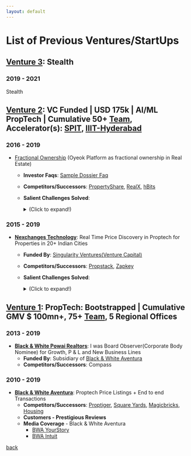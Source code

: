 ```yaml
---
layout: default
---
```


# List of Previous Ventures/StartUps

## <u>Venture 3</u>: Stealth

### 2019 - 2021

Stealth

## <u>Venture 2</u>: VC Funded | USD 175k | AI/ML PropTech | Cumulative 50+ [Team](https://www.linkedin.com/search/results/people/?keywords=nexchanges), Accelerator(s): [SPIT](https://sptbi.com), [IIIT-Hyderabad](https://cie.iiit.ac.in)

### 2016 - 2019

- [Fractional Ownership](https://www.f6s.com/oyeok) (Oyeok Platform as fractional ownership in Real Estate)
    - **Investor Faqs**: <a href="https://sagungarg.com/pdfs/oyeok.pdf" target="_blank">Sample Dossier Faq</a>
    - **Competitors/Successors**: [PropertyShare](https://www.propertyshare.in/), [RealX](https://www.realx.io/), [hBits](https://hbits.co/) 
    - **Salient Challenges Solved**:
        <details>
        <summary>(Click to expand!)</summary>
         
        - List Private Shares on NSE/BSE for Investor Trust & Confidence of ownership using RTAs.

        - Use Pvt Ltd as Special Purpose Vehicle(SPV) with strong compliances instead of LLPs used by Competitor.

        - Progressive capital raising to align with payment schedule via Rights Issue as OCDs(Optionally Convertible Debentures) to address cost effectiveness of the SPV.

        - Anchor Investor + Retail participation to avoid future simplicity in liquidating or enabling exist for investors.

        - Avoid Director/Investor conflict by isolating any vested interest of Directors from the investment vehicle.

        - Low Investment ticket size reduced entry barrier for high growth investment opportunities and brought transparent hassle free participation opportunity.

        </details>



### 2015 - 2019
- **[Nexchanges Technology](https://angel.co/company/nexchanges-technology)**: Real Time Price Discovery in Proptech for Properties in 20+ Indian Cities
    - **Funded By**: [Singularity Ventures(Venture Capital)](https://pitchbook.com/profiles/investor/109878-85#overview)
    - **Competitors/Successors**: [Propstack](https://www.propstack.com/), [Zapkey](https://www.zapkey.com/)
    - **Salient Challenges Solved**:
        <details>
        <summary>(Click to expand!)</summary>

        - User Acquisition via Whatsapp Groups in 120+ prime pincodes in 20+ cities to enable automated crawling with Industry specific keyword tokenization using NLP(Natural Language Processing) based automation for auto leads classification
        - Asset Lite two Sided Marketplace: Brokers and Customers with two different logins in same App
        - State of Art Polyglot Techstack: Android, iOS, Webapp, Backend(Erlang/OTP), AI/ML & Datalakes(Python)
        </details>

## <u>Venture 1</u>: PropTech: Bootstrapped | Cumulative GMV $ 100mn+, 75+ [Team](https://www.linkedin.com/search/results/people/?keywords=black%20and%20white%20aventura), 5 Regional Offices

### 2013 - 2019
- **[Black & White Powai Realtors](https://www.zaubacorp.com/company/BLACK-WHITE-POWAI-REALTORS-LLP/AAC-1751)**: I was Board Observer(Corporate Body Nominee) for Growth, P & L and New Business Lines 
    - **Funded By**: Subsidiary of [Black & White Aventura](https://in.pinterest.com/bnwa/)
    - **Competitors/Successors**: Compass

### 2010 - 2019
- **[Black & White Aventura](https://in.pinterest.com/bnwa/)**: Proptech Price Listings + End to end Transactions
    - **Competitors/Successors**: [Proptiger](https://www.proptiger.com/), [Square Yards](https://www.squareyards.com/), [Magicbricks](https://www.magicbricks.com/), [Housing](https://housing.com/)
    - **Customers - Prestigious Reviews**
    - **Media Coverage** - Black & White Aventura
        - [BWA YourStory](https://yourstory.com/2014/03/blackwhite-aventura)
        - [BWA Intuit](https://quickbooks.intuit.com/in/resources/quickbooks-business-of-the-week/featuring-black-white-aventura)

[back](./)
